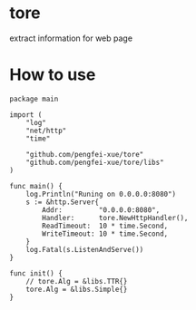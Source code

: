 tore
====

extract information for web page

    

How to use
====

    package main
    
    import (
        "log"
        "net/http"
        "time"
    
        "github.com/pengfei-xue/tore"
        "github.com/pengfei-xue/tore/libs"
    )
    
    func main() {
        log.Println("Runing on 0.0.0.0:8080")
        s := &http.Server{
            Addr:         "0.0.0.0:8080",
            Handler:      tore.NewHttpHandler(),
            ReadTimeout:  10 * time.Second,
            WriteTimeout: 10 * time.Second,
        }
        log.Fatal(s.ListenAndServe())
    }
    
    func init() {
        // tore.Alg = &libs.TTR{}
        tore.Alg = &libs.Simple{}
    }
